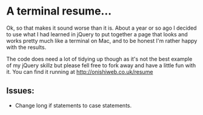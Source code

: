 # A terminal resume...

Ok, so that makes it sound worse than it is. About a year or so ago I decided to use what I had learned in jQuery to put together a page that looks and works pretty much like a terminal on Mac, and to be honest I'm rather happy with the results.

The code does need a lot of tidying up though as it's not the best example of my jQuery skillz but please fell free to fork away and have a little fun with it. You can find it running at http://onishiweb.co.uk/resume

## Issues:

*	Change long if statements to case statements.

